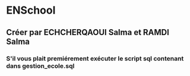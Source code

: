 # ENSchool
## Créer par ECHCHERQAOUI Salma et RAMDI Salma
### S'il vous plait premiérement exécuter le script sql contenant dans gestion_ecole.sql
